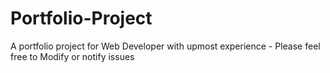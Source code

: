 # Portfolio-Project
A portfolio project for Web Developer with upmost experience - Please feel free to Modify or notify issues
